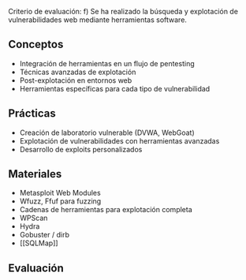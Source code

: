 Criterio de evaluación:
f) Se ha realizado la búsqueda y explotación de vulnerabilidades web mediante herramientas software.


## Conceptos
- Integración de herramientas en un flujo de pentesting
- Técnicas avanzadas de explotación
- Post-explotación en entornos web
- Herramientas específicas para cada tipo de vulnerabilidad

## Prácticas
- Creación de laboratorio vulnerable (DVWA, WebGoat)
- Explotación de vulnerabilidades con herramientas avanzadas
- Desarrollo de exploits personalizados

## Materiales
- Metasploit Web Modules
- Wfuzz, Ffuf para fuzzing
- Cadenas de herramientas para explotación completa
- WPScan
- Hydra
- Gobuster / dirb
- [[SQLMap]]

## Evaluación